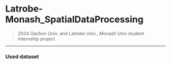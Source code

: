 # Latrobe-Monash_SpatialDataProcessing
> 2024 Gachon Univ. and Latrobe Univ., Monash Univ student internship project
***
### Used dataset


